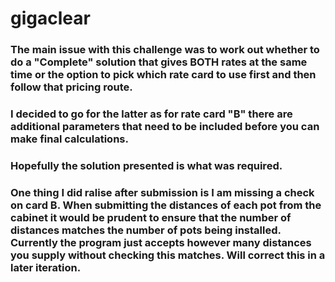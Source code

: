 # gigaclear

### The main issue with this challenge was to work out whether to do a "Complete" solution that gives BOTH rates at the same time or the option to pick which rate card to use first and then follow that pricing route.

### I decided to go for the latter as for rate card "B" there are additional parameters that need to be included before you can make final calculations. 

### Hopefully the solution presented is what was required. 

### One thing I did ralise after submission is I am missing a check on card B. When submitting the distances of each pot from the cabinet it would be prudent to ensure that the number of distances matches the number of pots being installed. Currently the program just accepts however many distances you supply without checking this matches. Will correct this in a later iteration.
